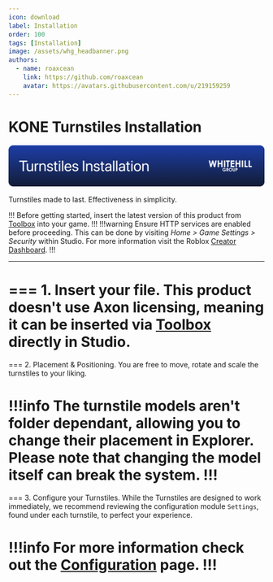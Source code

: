 ```yaml
---
icon: download
label: Installation
order: 100
tags: [Installation]
image: /assets/whg_headbanner.png
authors:
  - name: roaxcean
    link: https://github.com/roaxcean
    avatar: https://avatars.githubusercontent.com/u/219159259
---
```

# KONE Turnstiles Installation

![](/assets/banners/whg_turnstilesinstall.png)

Turnstiles made to last. Effectiveness in simplicity.

!!!
Before getting started, insert the latest version of this product from [Toolbox](https://create.roblox.com/store/asset/6821432149/KONE-Turnstiles) into your game.
!!!
!!!warning
Ensure HTTP services are enabled before proceeding.
This can be done by visiting _Home > Game Settings > Security_ within Studio.
For more information visit the Roblox [Creator Dashboard](https://create.roblox.com/docs/studio/game-settings#security).
!!!

---

=== 1. Insert your file.
This product doesn't use Axon licensing, meaning it can be inserted via [Toolbox](https://create.roblox.com/store/asset/6821432149/KONE-Turnstiles) directly in Studio.
===

=== 2. Placement & Positioning.
You are free to move, rotate and scale the turnstiles to your liking.

!!!info
The turnstile models aren't folder dependant, allowing you to change their placement in Explorer. Please note that changing the model itself can break the system.
!!!
===

=== 3. Configure your Turnstiles.
While the Turnstiles are designed to work immediately, we recommend reviewing the configuration module `Settings`, found under each turnstile, to perfect your experience.

!!!info
For more information check out the [Configuration](/turnstiles/configuration.md) page.
!!!
===
